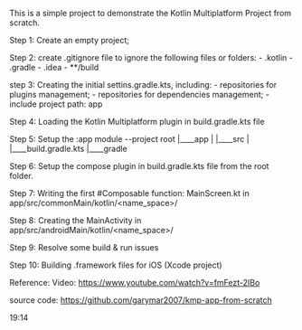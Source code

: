 This is a simple project to demonstrate the Kotlin Multiplatform Project from scratch.

Step 1: Create an empty project;

Step 2: create .gitignore file to ignore the following files or folders:
    - .kotlin
    - .gradle
    - .idea
    - **/build

step 3: Creating the initial settins.gradle.kts, including:
    - repositories for plugins management;
    - repositories for dependencies management;
    - include project path: app

Step 4: Loading the Kotlin Multiplatform plugin in build.gradle.kts file

Step 5: Setup the :app module
    --project root
        |____app
        |     |____src
        |     |____build.gradle.kts
        |____gradle

Step 6: Setup the compose plugin in build.gradle.kts file from the root folder.

Step 7: Writing the first #Composable function: MainScreen.kt in app/src/commonMain/kotlin/<name_space>/

Step 8: Creating the MainActivity in app/src/androidMain/kotlin/<name_space>/

Step 9: Resolve some build & run issues

Step 10: Building .framework files for iOS (Xcode project)



Reference:
Video: https://www.youtube.com/watch?v=fmFezt-2IBo

source code: https://github.com/garymar2007/kmp-app-from-scratch

19:14

    
